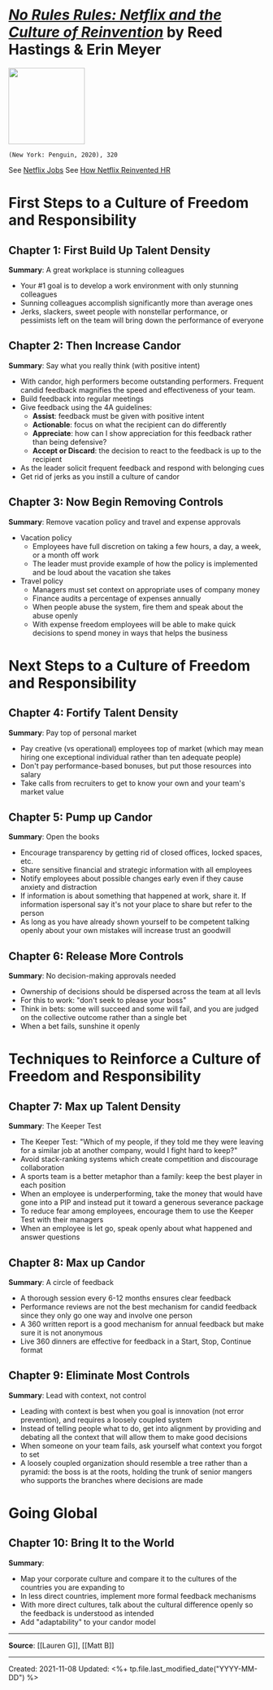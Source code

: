 
# [*No Rules Rules: Netflix and the Culture of Reinvention*](https://www.penguinrandomhouse.com/books/606529/no-rules-rules-by-reed-hastings-and-erin-meyer/) by Reed Hastings & Erin Meyer

<img src="https://images3.penguinrandomhouse.com/cover/9781984877864" width=150>

`(New York: Penguin, 2020), 320`

See [Netflix Jobs](https://jobs.netflix.com/culture)
See [How Netflix Reinvented HR](https://hbr.org/2014/01/how-netflix-reinvented-hr#)


# First Steps to a Culture of Freedom and Responsibility

## Chapter 1: First Build Up Talent Density
**Summary**: A great workplace is stunning colleagues
- Your #1 goal is to develop a work environment with only stunning colleagues
- Sunning colleagues accomplish significantly more than average ones
- Jerks, slackers, sweet people with nonstellar performance, or pessimists left on the team will bring down the performance of everyone


## Chapter 2: Then Increase Candor
**Summary**: Say what you really think (with positive intent)
- With candor, high performers become outstanding performers. Frequent candid feedback magnifies the speed and effectiveness of your team.
- Build feedback into regular meetings
- Give feedback using the 4A guidelines:
	- **Assist**: feedback must be given with positive intent
	- **Actionable**: focus on what the recipient can do differently
	- **Appreciate**: how can I show appreciation for this feedback rather than being defensive?
	- **Accept or Discard**: the decision to react to the feedback is up to the recipient
- As the leader solicit frequent feedback and respond with belonging cues
- Get rid of jerks as you instill a culture of candor


## Chapter 3: Now Begin Removing Controls
**Summary**: Remove vacation policy and travel and expense approvals
- Vacation policy
	- Employees have full discretion on taking a few hours, a day, a week, or a month off work
	- The leader must provide example of how the policy is implemented and be loud about the vacation she takes
- Travel policy
	- Managers must set context on appropriate uses of company money
	- Finance audits a percentage of expenses annually
	- When people abuse the system, fire them and speak about the abuse openly
	- With expense freedom employees will be able to make quick decisions to spend money in ways that helps the business

# Next Steps to a Culture of Freedom and Responsibility

## Chapter 4: Fortify Talent Density
**Summary**: Pay top of personal market
- Pay creative (vs operational) employees top of market (which may mean hiring one exceptional individual rather than ten adequate people)
- Don't pay performance-based bonuses, but put those resources into salary
- Take calls from recruiters to get to know your own and your team's market value


## Chapter 5: Pump up Candor
**Summary**: Open the books
- Encourage transparency by getting rid of closed offices, locked spaces, etc.
- Share sensitive financial and strategic information with all employees
- Notify employees about possible changes early even if they cause anxiety and distraction
- If information is about something that happened at work, share it. If information ispersonal say it's not your place to share but refer to the person
- As long as you have already shown yourself to be competent talking openly about your own mistakes will increase trust an goodwill


## Chapter 6: Release More Controls
**Summary**: No decision-making approvals needed
- Ownership of decisions should be dispersed across the team at all levls
- For this to work: "don't seek to please your boss"
- Think in bets: some will succeed and some will fail, and you are judged on the collective outcome rather than a single bet
- When a bet fails, sunshine it openly

# Techniques to Reinforce a Culture of Freedom and Responsibility

## Chapter 7: Max up Talent Density
**Summary**: The Keeper Test
- The Keeper Test: "Which of my people, if they told me they were leaving for a similar job at another company, would I fight hard to keep?"
- Avoid stack-ranking systems which create competition and discourage collaboration
- A sports team is a better metaphor than a family: keep the best player in each position
- When an employee is underperforming, take the money that would have gone into a PIP and instead put it toward a generous severance package
- To reduce fear among employees, encourage them to use the Keeper Test with their managers
- When an employee is let go, speak openly about what happened and answer questions


## Chapter 8: Max up Candor
**Summary**: A circle of feedback
- A thorough session every 6-12 months ensures clear feedback
- Performance reviews are not the best mechanism for candid feedback since they only go one way and involve one person
- A 360 written report is a good mechanism for annual feedback but make sure it is not anonymous
- Live 360 dinners are effective for feedback in a Start, Stop, Continue format


## Chapter 9: Eliminate Most Controls
**Summary**:  Lead with context, not control
- Leading with context is best when you goal is innovation (not error prevention), and requires a loosely coupled system
- Instead of telling people what to do, get into alignment by providing and debating all the context that will allow them to make good decisions
- When someone on your team fails, ask yourself what context you forgot to set
- A loosely coupled organization should resemble a tree rather than a pyramid: the boss is at the roots, holding the trunk of senior mangers who supports the branches where decisions are made	


# Going Global
## Chapter 10: Bring It to the World
**Summary**: 
- Map your corporate culture and compare it to the cultures of the countries you are expanding to
- In less direct countries, implement more formal feedback mechanisms
- With more direct cultures, talk about the cultural difference openly so the feedback is understood as intended
- Add "adaptability" to your candor model

--- 
**Source**: [[Lauren G]], [[Matt B]]

---
Created: 2021-11-08
Updated: <%+ tp.file.last_modified_date("YYYY-MM-DD") %>

